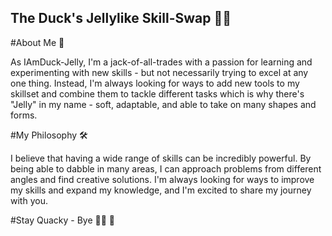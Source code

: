 ## The Duck's Jellylike Skill-Swap 🐣🫧

#About Me 🦆
  
  As IAmDuck-Jelly, I'm a jack-of-all-trades with a passion for learning and experimenting with new skills - but not necessarily trying to excel at any one thing. Instead, I'm always looking for ways to add new tools to my skillset and combine them to tackle different tasks which is why there's "Jelly" in my name - soft, adaptable, and able to take on many shapes and forms.

#My Philosophy 🛠

  I believe that having a wide range of skills can be incredibly powerful. By being able to dabble in many areas, I can approach problems from different angles and find creative solutions. I'm always looking for ways to improve my skills and expand my knowledge, and I'm excited to share my journey with you.

#Stay Quacky - Bye 😶‍🌫️ 🫥

